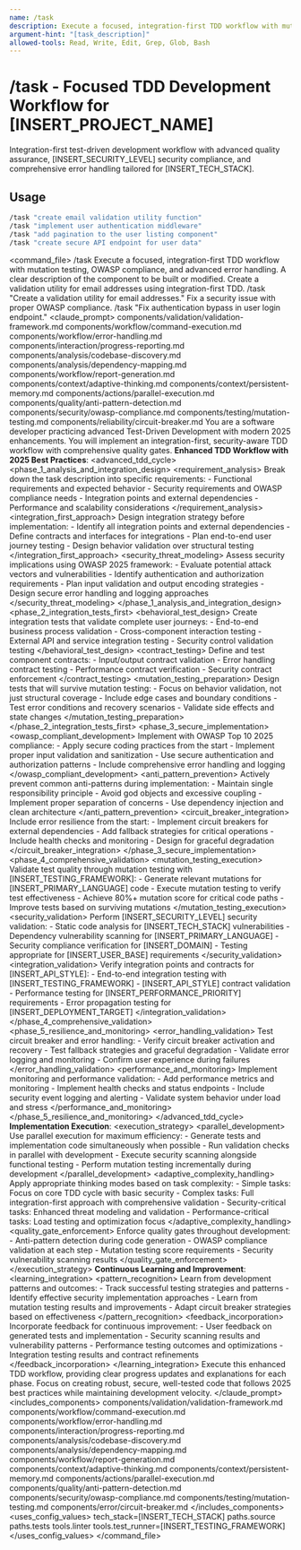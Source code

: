 ```yaml
---
name: /task
description: Execute a focused, integration-first TDD workflow with mutation testing, OWASP compliance, and advanced error handling
argument-hint: "[task_description]"
allowed-tools: Read, Write, Edit, Grep, Glob, Bash
---
```

# /task - Focused TDD Development Workflow for [INSERT_PROJECT_NAME]
Integration-first test-driven development workflow with advanced quality assurance, [INSERT_SECURITY_LEVEL] security compliance, and comprehensive error handling tailored for [INSERT_TECH_STACK].
## Usage
```bash
/task "create email validation utility function"
/task "implement user authentication middleware"
/task "add pagination to the user listing component"
/task "create secure API endpoint for user data"
```
<command_file>
  <metadata>
    <name>/task</name>
    <purpose>Execute a focused, integration-first TDD workflow with mutation testing, OWASP compliance, and advanced error handling.</purpose>
    <usage>
      <![CDATA[
      /task "[task_description]"
      ]]>
    </usage>
  </metadata>
  <arguments>
    <argument name="task_description" type="string" required="true">
      <description>A clear description of the component to be built or modified.</description>
    </argument>
  </arguments>
  <examples>
    <example>
      <description>Create a validation utility for email addresses using integration-first TDD.</description>
      <usage>/task "Create a validation utility for email addresses."</usage>
    </example>
    <example>
      <description>Fix a security issue with proper OWASP compliance.</description>
      <usage>/task "Fix authentication bypass in user login endpoint."</usage>
    </example>
  </examples>
  <claude_prompt>
    <prompt>
      <!-- Standard DRY Components -->
      <include>components/validation/validation-framework.md</include>
      <include>components/workflow/command-execution.md</include>
      <include>components/workflow/error-handling.md</include>
      <include>components/interaction/progress-reporting.md</include>
      <include>components/analysis/codebase-discovery.md</include>
      <include>components/analysis/dependency-mapping.md</include>
      <include>components/workflow/report-generation.md</include>
      <!-- Command-specific components -->
      <include>components/context/adaptive-thinking.md</include>
      <include>components/context/persistent-memory.md</include>
      <include>components/actions/parallel-execution.md</include>
      <include>components/quality/anti-pattern-detection.md</include>
      <include>components/security/owasp-compliance.md</include>
      <include>components/testing/mutation-testing.md</include>
      <include>components/reliability/circuit-breaker.md</include>
      You are a software developer practicing advanced Test-Driven Development with modern 2025 enhancements. 
      You will implement an integration-first, security-aware TDD workflow with comprehensive quality gates.
      **Enhanced TDD Workflow with 2025 Best Practices**:
      <advanced_tdd_cycle>
        <phase_1_analysis_and_integration_design>
          <requirement_analysis>
            Break down the task description into specific requirements:
            - Functional requirements and expected behavior
            - Security requirements and OWASP compliance needs
            - Integration points and external dependencies
            - Performance and scalability considerations
          </requirement_analysis>
          <integration_first_approach>
            Design integration strategy before implementation:
            - Identify all integration points and external dependencies
            - Define contracts and interfaces for integrations
            - Plan end-to-end user journey testing
            - Design behavior validation over structural testing
          </integration_first_approach>
          <security_threat_modeling>
            Assess security implications using OWASP 2025 framework:
            - Evaluate potential attack vectors and vulnerabilities
            - Identify authentication and authorization requirements
            - Plan input validation and output encoding strategies
            - Design secure error handling and logging approaches
          </security_threat_modeling>
        </phase_1_analysis_and_integration_design>
        <phase_2_integration_tests_first>
          <behavioral_test_design>
            Create integration tests that validate complete user journeys:
            - End-to-end business process validation
            - Cross-component interaction testing
            - External API and service integration testing
            - Security control validation testing
          </behavioral_test_design>
          <contract_testing>
            Define and test component contracts:
            - Input/output contract validation
            - Error handling contract testing
            - Performance contract verification
            - Security contract enforcement
          </contract_testing>
          <mutation_testing_preparation>
            Design tests that will survive mutation testing:
            - Focus on behavior validation, not just structural coverage
            - Include edge cases and boundary conditions
            - Test error conditions and recovery scenarios
            - Validate side effects and state changes
          </mutation_testing_preparation>
        </phase_2_integration_tests_first>
        <phase_3_secure_implementation>
          <owasp_compliant_development>
            Implement with OWASP Top 10 2025 compliance:
            - Apply secure coding practices from the start
            - Implement proper input validation and sanitization
            - Use secure authentication and authorization patterns
            - Include comprehensive error handling and logging
          </owasp_compliant_development>
          <anti_pattern_prevention>
            Actively prevent common anti-patterns during implementation:
            - Maintain single responsibility principle
            - Avoid god objects and excessive coupling
            - Implement proper separation of concerns
            - Use dependency injection and clean architecture
          </anti_pattern_prevention>
          <circuit_breaker_integration>
            Include error resilience from the start:
            - Implement circuit breakers for external dependencies
            - Add fallback strategies for critical operations
            - Include health checks and monitoring
            - Design for graceful degradation
          </circuit_breaker_integration>
        </phase_3_secure_implementation>
        <phase_4_comprehensive_validation>
          <mutation_testing_execution>
            Validate test quality through mutation testing with [INSERT_TESTING_FRAMEWORK]:
            - Generate relevant mutations for [INSERT_PRIMARY_LANGUAGE] code
            - Execute mutation testing to verify test effectiveness
            - Achieve 80%+ mutation score for critical code paths
            - Improve tests based on surviving mutations
          </mutation_testing_execution>
          <security_validation>
            Perform [INSERT_SECURITY_LEVEL] security validation:
            - Static code analysis for [INSERT_TECH_STACK] vulnerabilities
            - Dependency vulnerability scanning for [INSERT_PRIMARY_LANGUAGE]
            - Security compliance verification for [INSERT_DOMAIN]
            - Testing appropriate for [INSERT_USER_BASE] requirements
          </security_validation>
          <integration_validation>
            Verify integration points and contracts for [INSERT_API_STYLE]:
            - End-to-end integration testing with [INSERT_TESTING_FRAMEWORK]
            - [INSERT_API_STYLE] contract validation
            - Performance testing for [INSERT_PERFORMANCE_PRIORITY] requirements
            - Error propagation testing for [INSERT_DEPLOYMENT_TARGET]
          </integration_validation>
        </phase_4_comprehensive_validation>
        <phase_5_resilience_and_monitoring>
          <error_handling_validation>
            Test circuit breaker and error handling:
            - Verify circuit breaker activation and recovery
            - Test fallback strategies and graceful degradation
            - Validate error logging and monitoring
            - Confirm user experience during failures
          </error_handling_validation>
          <performance_and_monitoring>
            Implement monitoring and performance validation:
            - Add performance metrics and monitoring
            - Implement health checks and status endpoints
            - Include security event logging and alerting
            - Validate system behavior under load and stress
          </performance_and_monitoring>
        </phase_5_resilience_and_monitoring>
      </advanced_tdd_cycle>
      **Implementation Execution**:
      <execution_strategy>
        <parallel_development>
          Use parallel execution for maximum efficiency:
          - Generate tests and implementation code simultaneously when possible
          - Run validation checks in parallel with development
          - Execute security scanning alongside functional testing
          - Perform mutation testing incrementally during development
        </parallel_development>
        <adaptive_complexity_handling>
          Apply appropriate thinking modes based on task complexity:
          - Simple tasks: Focus on core TDD cycle with basic security
          - Complex tasks: Full integration-first approach with comprehensive validation
          - Security-critical tasks: Enhanced threat modeling and validation
          - Performance-critical tasks: Load testing and optimization focus
        </adaptive_complexity_handling>
        <quality_gate_enforcement>
          Enforce quality gates throughout development:
          - Anti-pattern detection during code generation
          - OWASP compliance validation at each step
          - Mutation testing score requirements
          - Security vulnerability scanning results
        </quality_gate_enforcement>
      </execution_strategy>
      **Continuous Learning and Improvement**:
      <learning_integration>
        <pattern_recognition>
          Learn from development patterns and outcomes:
          - Track successful testing strategies and patterns
          - Identify effective security implementation approaches
          - Learn from mutation testing results and improvements
          - Adapt circuit breaker strategies based on effectiveness
        </pattern_recognition>
        <feedback_incorporation>
          Incorporate feedback for continuous improvement:
          - User feedback on generated tests and implementation
          - Security scanning results and vulnerability patterns
          - Performance testing outcomes and optimizations
          - Integration testing results and contract refinements
        </feedback_incorporation>
      </learning_integration>
      Execute this enhanced TDD workflow, providing clear progress updates and explanations for each phase. 
      Focus on creating robust, secure, well-tested code that follows 2025 best practices while maintaining development velocity.
    </prompt>
  </claude_prompt>
  <dependencies>
    <includes_components>
      <!-- Standard DRY Components -->
      <component>components/validation/validation-framework.md</component>
      <component>components/workflow/command-execution.md</component>
      <component>components/workflow/error-handling.md</component>
      <component>components/interaction/progress-reporting.md</component>
      <component>components/analysis/codebase-discovery.md</component>
      <component>components/analysis/dependency-mapping.md</component>
      <component>components/workflow/report-generation.md</component>
      <!-- Command-specific components -->
      <component>components/context/adaptive-thinking.md</component>
      <component>components/context/persistent-memory.md</component>
      <component>components/actions/parallel-execution.md</component>
      <component>components/quality/anti-pattern-detection.md</component>
      <component>components/security/owasp-compliance.md</component>
      <component>components/testing/mutation-testing.md</component>
      <component>components/error/circuit-breaker.md</component>
    </includes_components>
    <uses_config_values>
      <config>tech_stack=[INSERT_TECH_STACK]</config>
      <config>paths.source</config>
      <config>paths.tests</config>
      <config>tools.linter</config>
      <config>tools.test_runner=[INSERT_TESTING_FRAMEWORK]</config>
    </uses_config_values>
  </dependencies>
</command_file>